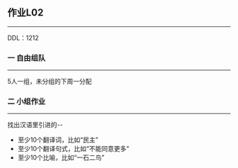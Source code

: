 ##  作业L02
---
DDL：1212

### 一 自由组队
---

5人一组，未分组的下周一分配


### 二 小组作业
---
找出汉语⾥引进的--

  -  至少10个翻译词，比如“民主”
  - 至少10个翻译句式，比如“不能同意更多”
  - 至少10个比喻，比如“⼀⽯⼆鸟”
